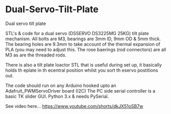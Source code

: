 # Dual-Servo-Tilt-Plate
Dual servo tilt plate

STL's & code for a dual servo (DSSERVO DS3225MG 25KG) tilt plate mechanism.
All bolts are M3, bearings are 3mm ID, 9mm OD & 5mm thick. The bearing holes are 9.3mm to take account of the thermal expansion of PLA (you may need to adjust this.
The rose baerings (rod connectors) are all M3 as are the threaded rods.

There is also a tilt plate loactor STL that is useful during set up, it basically holds th eplate in th ecentral position whilst you sort th eservo postitions out.

The code should run on any Arduino hooked upto an Adafruit_PWMServoDriver board (I2C)
The PC side serial controller is a basic TK slider GUI. Python 3.x & needs PySerial.

See video here... https://www.youtube.com/shorts/dkJX51oSB7w
